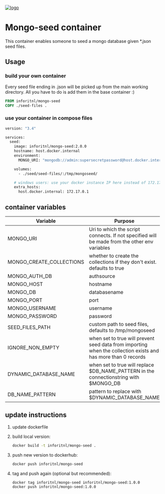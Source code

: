 [![logo](./logo.jpg)](https://inforit.nl)

# Mongo-seed container

This container enables someone to seed a mongo database given \*.json seed files.

## Usage

### build your own container

Every seed file ending in .json will be picked up from the main working directory.
All you have to do is add them in the base container :)

``` dockerfile
FROM inforitnl/mongo-seed
COPY ./seed-files .
```

### use your container in compose files

```sh
version: "3.4"

services:
  seed:
    image: inforitnl/mongo-seed:2.0.0
    hostname: host.docker.internal
    environment:
      MONGO_URI: "mongodb://admin:supersecretpassword@host.docker.internal:27017/db-name?authSource=admin&replicaSet=replicaset-name"

    volumes:
      - ./seed/seed-files/:/tmp/mongoseed/

    # windows users: use your docker instance IP here instead of 172.17.0.1
    extra_hosts:
      host.docker.internal: 172.17.0.1

```

## container variables

| Variable                 | Purpose                                                                                      |
| ------------------------ | -------------------------------------------------------------------------------------------- |
| MONGO_URI                | Uri to which the script connects. If not specified will be made from the other env variables |
| MONGO_CREATE_COLLECTIONS | whether to create the collections if they don't exist. defaults to true                      |
| MONGO_AUTH_DB            | authsource                                                                                   |
| MONGO_HOST               | hostname                                                                                     |
| MONGO_DB                 | databasename                                                                                 |
| MONGO_PORT               | port                                                                                         |
| MONGO_USERNAME           | username                                                                                     |
| MONGO_PASSWORD           | password                                                                                     |
| SEED_FILES_PATH          | custom path to seed files, defaults to /tmp/mongoseed                                       |
| IGNORE_NON_EMPTY         | when set to true will prevent seed data from importing when the collection exists and has more than 0 records |
| DYNAMIC_DATABASE_NAME    | when set to true will replace $DB_NAME_PATTERN in the connectionstring with $MONGO_DB |
| DB_NAME_PATTERN         | pattern to replace with $DYNAMIC_DATABASE_NAME |

## update instructions

1. update dockerfile
2. build local version:

   ```sh
   docker build -t inforitnl/mongo-seed .
   ```

3. push new version to dockerhub:

   ```sh
   docker push inforitnl/mongo-seed
   ```

4. tag and push again (optional but recommended):

   ```sh
   docker tag inforitnl/mongo-seed inforitnl/mongo-seed:1.0.0
   docker push inforitnl/mongo-seed:1.0.0
   ```
